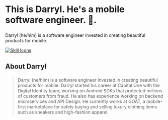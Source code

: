 <h1 align="left">This is Darryl. He's a mobile software engineer. 👋.</h1>

###

<p align="left">Darryl (he/him) is a software engineer invested in creating beautiful products for mobile.</p>
<a href="https://skillicons.dev">
  <img src="https://skillicons.dev/icons?i=kotlin,androidstudio,aws,git,github" alt="Skill Icons" />
</a>

###

<h2 align="left">About Darryl</h2>


###
><p align="left">Darryl (he/him) is a software engineer invested in creating beautiful products for mobile. Darryl started his career at Capital One with the Digital Identity team, working on Android SDKs that protected millions of customers from fraud. He also has experience working on backend microservices and API Design. He currently works at GOAT, a mobile-first marketplace for safely buying and selling luxury clothing items such as sneakers and high-fashion apparel.</p>

###
